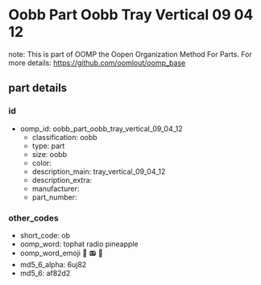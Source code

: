 # Oobb Part Oobb Tray Vertical 09 04 12  

note: This is part of OOMP the Oopen Organization Method For Parts. For more details: https://github.com/oomlout/oomp_base

##  part details





### id
* oomp_id: oobb_part_oobb_tray_vertical_09_04_12
  * classification: oobb
  * type: part
  * size: oobb
  * color: 
  * description_main: tray_vertical_09_04_12
  * description_extra: 
  * manufacturer: 
  * part_number: 

### other_codes
* short_code: ob
* oomp_word: tophat radio pineapple
* oomp_word_emoji :tophat: :radio: :pineapple:
* md5_6_alpha: 6uj82
* md5_6: af82d2